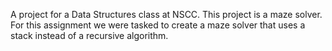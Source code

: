<p>A project for a Data Structures class at NSCC. This project is a maze solver. For this assignment we were tasked to create a maze solver that uses a stack instead of a recursive algorithm.</p><br/>